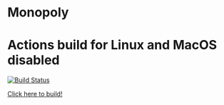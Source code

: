 # Monopoly

# Actions build for Linux and MacOS disabled

[![Build Status](https://github.com/Azusagawa-Sakuta/monopoly/actions/workflows/main.yml/badge.svg)](https://github.com/Azusagawa-Sakuta/monopoly/actions)   

[Click here to build!](https://github.com/Azusagawa-Sakuta/monopoly/actions/workflows/main.yml)